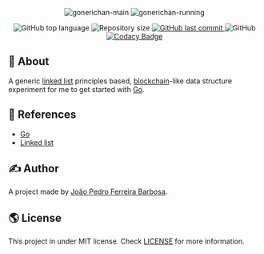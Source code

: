 <p align="center">
  <img alt="gonerichan-main" src="https://user-images.githubusercontent.com/79005271/162588833-4b730caf-2c6b-46fe-b96d-2bf8220cd703.png" />
  <img alt="gonerichan-running" src="https://user-images.githubusercontent.com/79005271/162589130-5f2a9d9b-5bf7-42a4-8274-4fd43294eb39.gif" />
</p>

<p align="center">
  <img alt="GitHub top language" src="https://img.shields.io/github/languages/top/oJPBarbosa/gonerichan.svg">

  <img alt="Repository size" src="https://img.shields.io/github/repo-size/oJPBarbosa/gonerichan.svg">
  <a href="https://github.com/oJPBarbosa/gonerichan/commits">
    <img alt="GitHub last commit" src="https://img.shields.io/github/last-commit/oJPBarbosa/gonerichan.svg">
  </a>
  <img alt="GitHub" src="https://img.shields.io/github/license/oJPBarbosa/gonerichan.svg">
  <a href="https://www.codacy.com/gh/oJPBarbosa/gonerichan/dashboard?utm_source=github.com&amp;utm_medium=referral&amp;utm_content=oJPBarbosa/gonerichan&amp;utm_campaign=Badge_Grade">
    <img alt="Codacy Badge" src="">
  </a>
</p>

## 🎯 About

A generic [linked list](https://wikipedia.org/wiki/Linked_list/) principles based, [blockchain](https://en.wikipedia.org/wiki/Blockchain)-like data structure experiment for me to get started with [Go](https://go.dev/).

## 📙 References

- [Go](https://go.dev/)
- [Linked list](https://wikipedia.org/wiki/Linked_list/)

## ✍️ Author

A project made by [João Pedro Ferreira Barbosa](https://github.com/oJPBarbosa).

## 🌎 License

This project in under MIT license. Check [LICENSE](https://github.com/oJPBarbosa/gonerichan/blob/main/LICENSE) for more information.
